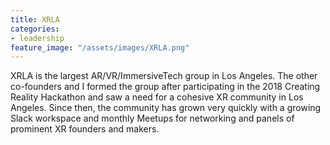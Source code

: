 ```yaml
---
title: XRLA
categories:
- leadership
feature_image: "/assets/images/XRLA.png"
---
```


XRLA is the largest AR/VR/ImmersiveTech group in Los Angeles. The other co-founders and I formed the group after participating in the 2018 Creating Reality Hackathon and saw a need for a cohesive XR community in Los Angeles. Since then, the community has grown very quickly with a growing Slack workspace and monthly Meetups for networking and panels of prominent XR founders and makers.
